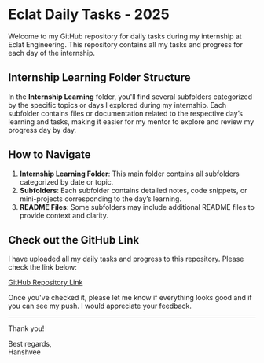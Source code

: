 # Eclat Daily Tasks - 2025

Welcome to my GitHub repository for daily tasks during my internship at Eclat Engineering. This repository contains all my tasks and progress for each day of the internship.

## Internship Learning Folder Structure

In the **Internship Learning** folder, you'll find several subfolders categorized by the specific topics or days I explored during my internship. Each subfolder contains files or documentation related to the respective day’s learning and tasks, making it easier for my mentor to explore and review my progress day by day.

## How to Navigate

1. **Internship Learning Folder**: This main folder contains all subfolders categorized by date or topic.
2. **Subfolders**: Each subfolder contains detailed notes, code snippets, or mini-projects corresponding to the day’s learning.
3. **README Files**: Some subfolders may include additional README files to provide context and clarity.

## Check out the GitHub Link

I have uploaded all my daily tasks and progress to this repository. Please check the link below:

[GitHub Repository Link](https://github.com/hansh0606/Eclat-daily-tasks-2025)

Once you've checked it, please let me know if everything looks good and if you can see my push. I would appreciate your feedback.

---

Thank you!

Best regards,  
Hanshvee

